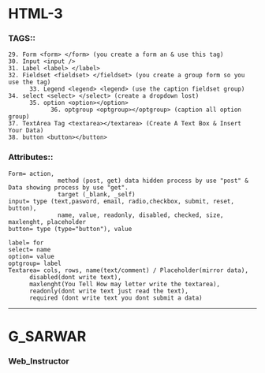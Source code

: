 # HTML-3

### TAGS::
	29. Form <form> </form> (you create a form an & use this tag)
	30. Input <input />
	31. Label <label> </label>
	32. Fieldset <fieldset> </fieldset> (you create a group form so you use the tag)
	      33. Legend <legend> <legend> (use the caption fieldset group)
	34. select <select> </select> (create a dropdown lost)
	      35. option <option></option>
	            36. optgroup <optgroup></optgroup> (caption all option group)
	37. TextArea Tag <textarea></textarea> (Create A Text Box & Insert Your Data)
	38. button <button></button>


### Attributes::

	Form= action, 
	              method (post, get) data hidden process by use "post" & Data showing process by use "get".
	              target (_blank, _self)
	input= type (text,pasword, email, radio,checkbox, submit, reset, button),
	              name, value, readonly, disabled, checked, size, maxlenght, placeholder
	button= type (type="button"), value
		
	label= for
	select= name
	option= value
	optgroup= label
	Textarea= cols, rows, name(text/comment) / Placeholder(mirror data), 
		  disabled(dont write text), 				 	  
		  maxlenght(You Tell How may letter write the textarea), 
		  readonly(dont write text just read the text),
		  required (dont write text you dont submit a data)
	


***

# G_SARWAR
### Web_Instructor
